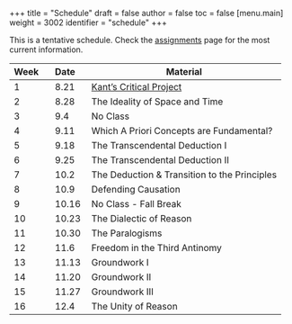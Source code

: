 +++
title = "Schedule"
draft = false
author = false
toc = false
[menu.main]
  weight = 3002
  identifier = "schedule"
+++

This is a tentative schedule. Check the [assignments](http://phil871.colinmclear.net/assignments) page for the most current
information.

| Week &nbsp;&nbsp; | Date&nbsp;&nbsp;&nbsp; | Material                                                                            |
|-------------------|------------------------|-------------------------------------------------------------------------------------|
| 1                 | 8.21                   | [Kant&rsquo;s Critical Project](https://phil871.colinmclear.net/assignments/week1/) |
| 2                 | 8.28                   | The Ideality of Space and Time                                                      |
| 3                 | 9.4                    | No Class                                                                            |
| 4                 | 9.11                   | Which A Priori Concepts are Fundamental?                                            |
| 5                 | 9.18                   | The Transcendental Deduction I                                                      |
| 6                 | 9.25                   | The Transcendental Deduction II                                                     |
| 7                 | 10.2                   | The Deduction & Transition to the Principles                                        |
| 8                 | 10.9                   | Defending Causation                                                                 |
| 9                 | 10.16                  | No Class - Fall Break                                                               |
| 10                | 10.23                  | The Dialectic of Reason                                                             |
| 11                | 10.30                  | The Paralogisms                                                                     |
| 12                | 11.6                   | Freedom in the Third Antinomy                                                       |
| 13                | 11.13                  | Groundwork I                                                                        |
| 14                | 11.20                  | Groundwork II                                                                       |
| 15                | 11.27                  | Groundwork III                                                                      |
| 16                | 12.4                   | The Unity of Reason                                                                 |

